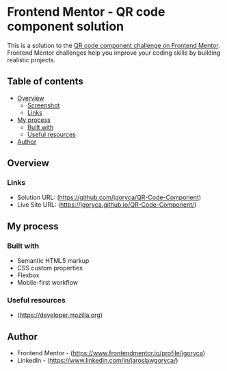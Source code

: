 # Frontend Mentor - QR code component solution

This is a solution to the [QR code component challenge on Frontend Mentor](https://www.frontendmentor.io/challenges/qr-code-component-iux_sIO_H). Frontend Mentor challenges help you improve your coding skills by building realistic projects. 

## Table of contents

- [Overview](#overview)
  - [Screenshot](#screenshot)
  - [Links](#links)
- [My process](#my-process)
  - [Built with](#built-with)
  - [Useful resources](#useful-resources)
- [Author](#author)

## Overview

### Links

- Solution URL: (https://github.com/jgoryca/QR-Code-Component)
- Live Site URL: (https://jgoryca.github.io/QR-Code-Component/)

## My process

### Built with

- Semantic HTML5 markup
- CSS custom properties
- Flexbox
- Mobile-first workflow


### Useful resources

- (https://developer.mozilla.org)


## Author

- Frontend Mentor - (https://www.frontendmentor.io/profile/jgoryca)
- LinkedIn - (https://www.linkedin.com/in/jaroslawgoryca/)
